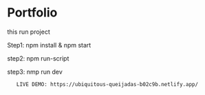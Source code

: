 # Portfolio
this run project 

Step1: npm install & npm start

step2: npm run-script

step3: nmp run dev


       LIVE DEMO: https://ubiquitous-queijadas-b02c9b.netlify.app/
